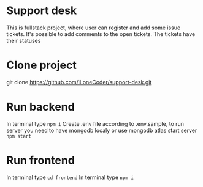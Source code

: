 # Support desk

This is fullstack project, where user can register and add some issue tickets. It's possible to add comments to the open tickets. The tickets have their statuses


# Clone project
git clone https://github.com/iLoneCoder/support-desk.git

# Run backend
In terminal type ```npm i```
Create .env file according to .env.sample, to run server you need to have mongodb localy or use mongodb atlas
start server ```npm start```

# Run frontend
In terminal type ```cd frontend```
In terminal type ```npm i```

